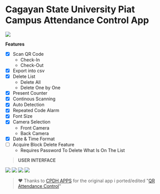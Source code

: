# Cagayan State University Piat Campus Attendance Control App

![](https://img.shields.io/github/release/pandao/editor.md.svg)

**Features**
  - [x] Scan QR Code
    - Check-In
    - Check-Out
  - [x] Export into csv
  - [x] Delete List
    - Delete All
    - Delete One by One
  - [x] Present Counter
  - [x] Continous Scanning
  - [x] Auto Detection
  - [x] Repeated Code Alarm
  - [x] Font Size
  - [x] Camera Selection
    - Front Camera
    - Back Camera
  - [x] Date & Time Format
  - [ ] Acquire Block Delete Feature
    - Requires Password To Delete What Is On The List 


> **USER INTERFACE**

![](https://github.com/NightCode101/CICS-QR-Attendance-Control/blob/main/Assets/UI_1.jpg)
![](https://github.com/NightCode101/CICS-QR-Attendance-Control/blob/main/Assets/UI_2.jpg)
![](https://github.com/NightCode101/CICS-QR-Attendance-Control/blob/main/Assets/UI_3.jpg)
![](https://github.com/NightCode101/CICS-QR-Attendance-Control/blob/main/Assets/UI_4.jpg)


> :heart: Thanks to [CPDH APPS](https://play.google.com/store/apps/dev?id=8046825376537362807&hl=en) for the original app i ported/edited "[QR Attendance Control](https://play.google.com/store/apps/details?id=com.cpdhdevs.qrattendancecontrol&hl=en)"

